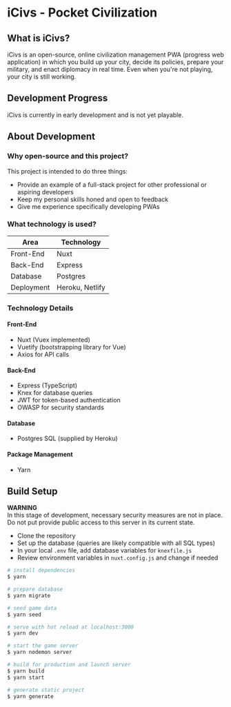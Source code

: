 # iCivs - Pocket Civilization

## What is iCivs?
iCivs is an open-source, online civilization management PWA (progress web application) in which you build up your city, decide its policies, prepare your military, and enact diplomacy in real time. Even when you're not playing, your city is still working.

## Development Progress
iCivs is currently in early development and is not yet playable.

## About Development
### Why open-source and this project?
This project is intended to do three things:
- Provide an example of a full-stack project for other professional or aspiring developers
- Keep my personal skills honed and open to feedback
- Give me experience specifically developing PWAs

### What technology is used?
| Area | Technology |
|------|------------|
| Front-End | Nuxt |
| Back-End | Express |
| Database | Postgres |
| Deployment | Heroku, Netlify |

### Technology Details
#### Front-End
- Nuxt (Vuex implemented)
- Vuetify (bootstrapping library for Vue)
- Axios for API calls

#### Back-End
- Express (TypeScript)
- Knex for database queries
- JWT for token-based authentication
- OWASP for security standards

#### Database
- Postgres SQL (supplied by Heroku)

#### Package Management
- Yarn

## Build Setup

**WARNING**<br>
In this stage of development, necessary security measures are not in place. Do not put provide public access to this server in its current state.

- Clone the repository
- Set up the database (queries are likely compatible with all SQL types)
- In your local `.env` file, add database variables for `knexfile.js`
- Review environment variables in `nuxt.config.js` and change if needed

``` bash
# install dependencies
$ yarn

# prepare database
$ yarn migrate

# seed game data
$ yarn seed

# serve with hot reload at localhost:3000
$ yarn dev

# start the game server
$ yarn nodemon server

# build for production and launch server
$ yarn build
$ yarn start

# generate static project
$ yarn generate
```

